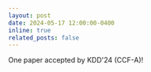 ```yaml
---
layout: post
date: 2024-05-17 12:00:00-0400
inline: true
related_posts: false
---
```


One paper accepted by KDD'24 (CCF-A)! 